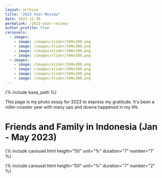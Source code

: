 ```yaml
---
layout: archive
title: "2023 Year Review"
date: 2023-12-30
permalink: /2023-year-review/
author_profile: true
carousels:
  - images: 
    - image: /images/slider/500x300.png
    - image: /images/slider/500x300.png
    - image: /images/slider/500x300.png
    - image: /images/slider/500x300.png
  - images: 
    - image: /images/slider/500x300.png
    - image: /images/slider/500x300.png
    - image: /images/slider/500x300.png
    - image: /images/slider/500x300.png
---
```


{% include base_path %}

This page is my photo essay for 2023 to express my gratitude. It's been a roller-coaster year with many ups and downs happened in my life.

# Friends and Family in Indonesia (Jan - May 2023)

{% include carousel.html height="50" unit="%" duration="7" number="1" %}

{% include carousel.html height="50" unit="%" duration="7" number="2" %}
